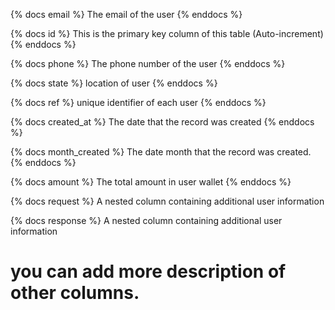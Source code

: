 {% docs email %}
The email of the user
{% enddocs %}

{% docs id %}
This is the primary key column of this table (Auto-increment)
{% enddocs %}

{% docs phone %}
The phone number of the user
{% enddocs %}

{% docs state %}
location of user
{% enddocs %}

{% docs ref %}
unique identifier of each user
{% enddocs %}

{% docs created_at %}
The date that the record was created
{% enddocs %}

{% docs month_created %}
The date month that the record was created.
{% enddocs %}

{% docs amount %}
The total amount in user wallet
{% enddocs %}

{% docs request %}
A nested column containing additional user information

{% docs response %}
A nested column containing additional user information

# you can add more description of other columns.

